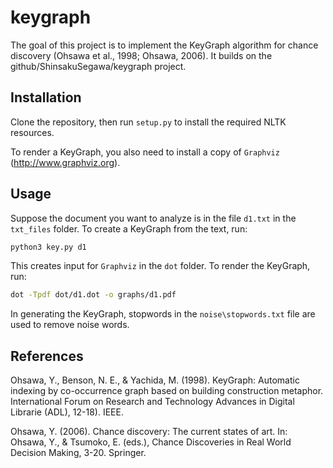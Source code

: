 # keygraph

The goal of this project is to implement the KeyGraph algorithm for chance discovery (Ohsawa et al., 1998; Ohsawa, 2006). It builds on the github/ShinsakuSegawa/keygraph project.

## Installation

Clone the repository, then run `setup.py` to install the required NLTK resources.

To render a KeyGraph, you also need to install a copy of  `Graphviz` (http://www.graphviz.org).

## Usage

Suppose the document you want to analyze is in the file `d1.txt` in the `txt_files` folder. To create a KeyGraph from the text, run:

```bash
python3 key.py d1
```

This creates input for `Graphviz` in the `dot` folder. To render the KeyGraph, run:

```bash
dot -Tpdf dot/d1.dot -o graphs/d1.pdf
```

In generating the KeyGraph, stopwords in the `noise\stopwords.txt` file are used to remove noise words.

## References

Ohsawa, Y., Benson, N. E., & Yachida, M. (1998). KeyGraph: Automatic indexing by co-occurrence graph based on building construction metaphor. International Forum on Research and Technology Advances in Digital Librarie (ADL), 12-18). IEEE.

Ohsawa, Y. (2006). Chance discovery: The current states of art. In: Ohsawa, Y., & Tsumoko, E. (eds.), Chance Discoveries in Real World Decision Making, 3-20. Springer.